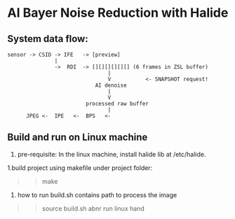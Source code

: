# AI Bayer Noise Reduction with Halide

## System data flow:
    sensor -> CSID -> IFE   -> [preview]
                   |
                   ->  RDI  -> [][][][][][] (6 frames in ZSL buffer)
                                    |
                                    V           <- SNAPSHOT request! 
                                AI denoise   
                                    |
                                    V
                             processed raw buffer
                                    |
          JPEG <-  IPE   <-  BPS   <-


## Build and run on Linux machine

1. pre-requisite:
  In the linux machine, install halide lib at /etc/halide.

1.build project using makefile under project folder:
>> make

1. how to run
  build.sh contains path to process the image
>> source build.sh
>> abnr run linux hand

